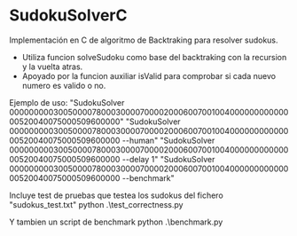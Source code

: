 # SudokuSolverC

Implementación en C de algoritmo de Backtraking para resolver sudokus.
 - Utiliza funcion solveSudoku como base del backtraking con la recursion y la vuelta atras.
 - Apoyado por la funcion auxiliar isValid para comprobar si cada nuevo numero es valido o no.

Ejemplo de uso:
      "SudokuSolver 000000000300500007800030000700002000600700100400000000000000520040075000509600000"
      "SudokuSolver 000000000300500007800030000700002000600700100400000000000000520040075000509600000 --human"
      "SudokuSolver 000000000300500007800030000700002000600700100400000000000000520040075000509600000 --delay 1"
      "SudokuSolver 000000000300500007800030000700002000600700100400000000000000520040075000509600000 --benchmark"

Incluye test de pruebas que testea los sudokus del fichero "sudokus_test.txt"
python .\test_correctness.py

Y tambien un script de benchmark
python .\benchmark.py